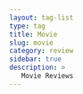 ```yaml
---
layout: tag-list
type: tag
title: Movie
slug: movie
category: review
sidebar: true
description: >
   Movie Reviews
---
```

